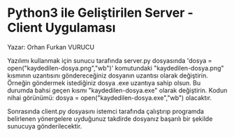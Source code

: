 # Python3 ile Geliştirilen Server - Client Uygulaması
Yazar: Orhan Furkan VURUCU

Yazılımı kullanmak için sunucu tarafında server.py dosyasında 'dosya = open("kaydedilen-dosya.png","wb")'
komutundaki "kaydedilen-dosya.png" kısmının uzantısını göndereceğiniz dosyanın uzantısı olarak değiştirin.
Örneğin göndermek istediğiniz dosya .exe uzantıya sahip olsun. Bu durumda bahsi geçen kısmı "kaydedilen-dosya.exe" olarak değiştirin. Kodun nihai görünümü: dosya = open("kaydedilen-dosya.exe","wb") olacaktır.

Sonrasında client.py dosyasını istemci tarafında çalıştırıp programda belirlenen yönergelere uyduğunuz takdirde dosyanız başarılı bir şekilde sunucuya gönderilecektir.


